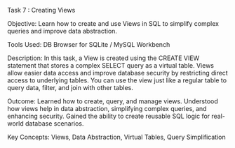 Task 7 : Creating Views

Objective:
Learn how to create and use Views in SQL to simplify complex queries and improve data abstraction.

Tools Used:
DB Browser for SQLite / MySQL Workbench

Description:
In this task, a View is created using the CREATE VIEW statement that stores a complex SELECT query as a virtual table. Views allow easier data access and improve database security by restricting direct access to underlying tables.
You can use the view just like a regular table to query data, filter, and join with other tables.

Outcome:
Learned how to create, query, and manage views.
Understood how views help in data abstraction, simplifying complex queries, and enhancing security.
Gained the ability to create reusable SQL logic for real-world database scenarios.

Key Concepts:
Views, Data Abstraction, Virtual Tables, Query Simplification